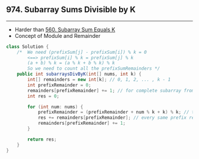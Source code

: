 ## 974. Subarray Sums Divisible by K

---



- Harder than [560. Subarray Sum Equals K](https://leetcode.com/problems/subarray-sum-equals-k/)
- Concept of Module and Remainder

```java
class Solution {
    /*  We need (prefixSum[j] - prefixSum[i]) % k = 0
        <==> prefixSum[i] % k = prefixSum[j] % k
        (a + b) % k = (a % k + b % k) % k
        So we need to count all the prefixSumRemainders */
    public int subarraysDivByK(int[] nums, int k) {
        int[] remainders = new int[k]; // 0, 1, 2, ... , k - 1
        int prefixRemainder = 0;
        remainders[prefixRemainder] += 1; // for complete subarray from index 0 to the current index
        int res = 0;

        for (int num: nums) {
            prefixRemainder = (prefixRemainder + num % k + k) % k; // to avoid negative remainder
            res += remainders[prefixRemainder]; // every same prefix remainder count as one valid subarray
            remainders[prefixRemainder] += 1;
        }

        return res;
    }
}
```

